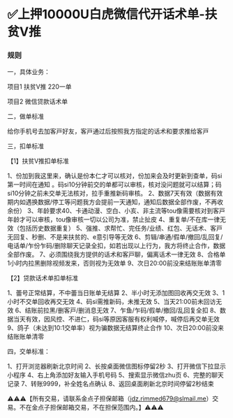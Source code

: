 # ✅上押10000U白虎微信代开话术单-扶贫V推

### 规则

一，具体业务：

项目1 扶贫V推    220一单

项目2 微信贷款话术单

二，做单标准

给你手机号去加客戸好友，客戸通过后按照我方指定的话术和要求推给客戸

三，扣单标准

【1】扶贫V推扣单标准

1、份加到我这里来，确认是份本仁才可以核对，份加来会及时更新到查单，码si第一时间在通知 。码si10分钟前交的单都可以审核，核对没问题就可以结算；码si10分钟之前未交单无法核对，拉手重推新码审核。
2、数据7天有效（数据有效期内如遇换数据/停工等问题我方会提前一天通知，通知后数据全部作废，不再收余份）
3、年龄要求40、卡通动漫、空白、小亥、非主流等tou像需要核对到客戸年龄才可以审核，tou像审核一切以公司为准，禁止扯皮
4、重复单/不在库一律无效（包括历史数据重复）
5、强推、求帮忙、完任务/业绩、红包、无话术、客戸无回复、秒删、不是来扶贫的、e意引导等无效
6、剪辑/串通/假单/撤回/乱回复/电话单/乍份乍码/删除聊天记录全扣，如若出现以上行为，我方将终止合作，数据全部作废。
7、必须围绕我方提供的话术和客戸聊，偏离话术一律无效
8、合格单1小时内拉黑删除视频发来，否则视为无效单
9、次日20:00前没来结账账单清零

【2】贷款话术单扣单标准

1、蕾号正常结算，不中蕾当日账单无结算
2、半小时无添加图回收再交无效
3、1小时不交单回收再交无效
4、码si需推新码，未推无效
5、当天21:00前未回访无效
6、结账前拉黑/删客戸/删消息无效
7、乍鱼/乍码/假单/撤回/乱回复全扣
8、数据当天有效，因风控、不进仁，码si等原因客服有权利喊停，喊停后再交单无效
9、鸽子（未达到10:1交单率）视为骗数据无结算终止合作
10、次日20:00前没来结账账单清零

四，交单标准：

1、打开浏览器刷新北京时间
2、长按桌面微信图标停留2秒
3、打开微信下拉显示小程序
4、右上角添加好友输入手机号码
5、搜索显示微信zhu页
6、完整的聊天记录
7、转账9999，补全姓名点确认
8、返回桌面刷新北京时间停留2秒结束


  ⚠️⚠️⚠️【所有交易，请联系金点子担保邮箱（jdz.rimmed679@slmail.me）交易。不在金点子担保邮箱交易，不在担保范围内。】⚠️⚠️⚠️
